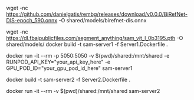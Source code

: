 
wget -nc https://github.com/danielgatis/rembg/releases/download/v0.0.0/BiRefNet-DIS-epoch_590.onnx -O shared/models/birefnet-dis.onnx

wget -nc https://dl.fbaipublicfiles.com/segment_anything/sam_vit_l_0b3195.pth -O shared/models/
docker build -t sam-server1 -f Server1.Dockerfile .

docker run -it --rm -p 5050:5050 -v $(pwd)/shared:/mnt/shared -e RUNPOD_API_KEY="your_api_key_here" -e GPU_POD_ID="your_gpu_pod_id_here" sam-server1

docker build -t sam-server2 -f Server2.Dockerfile .

docker run -it --rm -v $(pwd)/shared:/mnt/shared sam-server2
